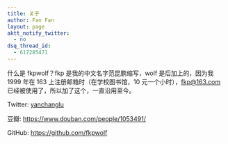 ```yaml
---
title: 关于
author: Fan Fan
layout: page
aktt_notify_twitter:
  - no
dsq_thread_id:
  - 617285471
---
```

什么是 fkpwolf？fkp 是我的中文名字范昆鹏缩写，wolf 是后加上的，因为我 1999 年在 163 上注册邮箱时（在学校图书馆，10 元一个小时），fkp@163.com 已经被使用了，所以加了这个，一直沿用至今。

Twitter: <a href="http://twitter.com/yanchanglu">yanchanglu</a>

豆瓣: <https://www.douban.com/people/1053491/>

GitHub: <https://github.com/fkpwolf>
